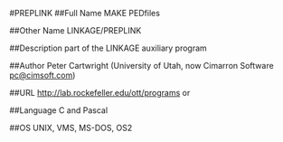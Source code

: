 #PREPLINK
##Full Name
MAKE PEDfiles

##Other Name
LINKAGE/PREPLINK

##Description
part of the LINKAGE auxiliary program

##Author
Peter Cartwright (University of Utah, now Cimarron Software pc@cimsoft.com)

##URL
http://lab.rockefeller.edu/ott/programs or

##Language
C and Pascal

##OS
UNIX, VMS, MS-DOS, OS2

